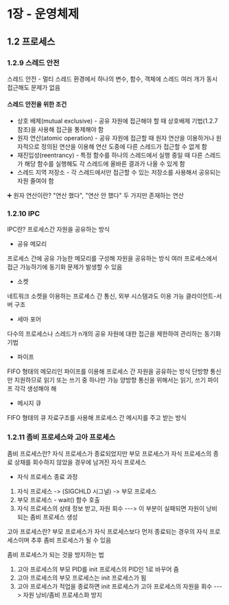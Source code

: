# 1장 - 운영체제

## 1.2 프로세스

### 1.2.9 스레드 안전

스레드 안전 - 멀티 스레드 환경에서 하나의 변수, 함수, 객체에 스레드 여러 개가 동시 접근해도 문제가 없음

#### 스레드 안전을 위한 조건

* 상호 배제(mutual exclusive) - 공유 자원에 접근해야 할 때 상호배제 기법(1.2.7 참조)을 사용해 접근을 통제해야 함
* 원자 연산(atomic operation) - 공유 자원에 접근할 때 원자 연산을 이용하거나 원자적으로 정의된 연산을 이용해 연산 도중에 다른 스레드가 접근할 수 없게 함
* 재진입성(reentrancy) - 특정 함수를 하나의 스레드에서 실행 중일 때 다른 스레드가 해당 함수를 실행해도 각 스레드에 올바른 결과가 나올 수 있게 함
* 스레드 지역 저장소 - 각 스레드에서만 접근할 수 있는 저장소를 사용해서 공유되는 자원 줄여야 함

➕ 원자 연산이란? "연산 했다", "연산 안 했다" 두 가지만 존재하는 연산

### 1.2.10 IPC

IPC란? 프로세스간 자원을 공유하는 방식

* 공유 메모리

프로세스 간에 공유 가능한 메모리를 구성해 자원을 공유하는 방식
여러 프로세스에서 접근 가능하기에 동기화 문제가 발생할 수 있음

* 소켓

네트워크 소켓을 이용하는 프로세스 간 통신, 외부 시스템과도 이용 가능
클라이언트-서버 구조

* 세마 포어

다수의 프로세스나 스레드가 n개의 공유 자원에 대한 접근을 제한하여 관리하는 동기화 기법

* 파이프
  
FIFO 형태의 메모리인 파이프를 이용해 프로세스 간 자원을 공유하는 방식
단방향 통신만 지원하므로 읽기 또는 쓰기 중 하나만 가능
양방향 통신을 위해서는 읽기, 쓰기 파이프 각각 생성해야 해

* 메시지 큐

FIFO 형태의 큐 자료구조를 사용해 프로세스 간 메시지를 주고 받는 방식

### 1.2.11 좀비 프로세스와 고아 프로세스

좀비 프로세스란? 자식 프로세스가 종료되었지만 부모 프로세스가 자식 프로세스의 종료 상채를 회수하지 않았을 경우에 남겨진 자식 프로세스

* 자식 프로세스 종료 과정

1. 자식 프로세스 -> (SIGCHLD 시그널) -> 부모 프로세스
2. 부모 프로세스 - wait() 함수 호출
3. 자식 프로세스의 상태 정보 받고, 자원 회수 ---> 이 부분이 실패되면 자원이 낭비 되는 좀비 프로세스 생성

고아 프로세스란? 부모 프로세스가 자식 프로세스보다 먼저 종료되는 경우의 자식 프로세스이며 추후 좀비 프로세스가 될 수 있음

좀비 프로세스가 되는 것을 방지하는 법

1. 고아 프로세스의 부모 PID를 init 프로세스의 PID인 1로 바꾸어 줌
2. 고아 프로세스의 부모 프로세스는 init 프로세스가 됨
3. 고아 프로세스가 적업을 종료하면 init 프로세스가 고아 프로세스의 자원을 회수 ---> 자원 낭비/좀비 프로세스화 방지
